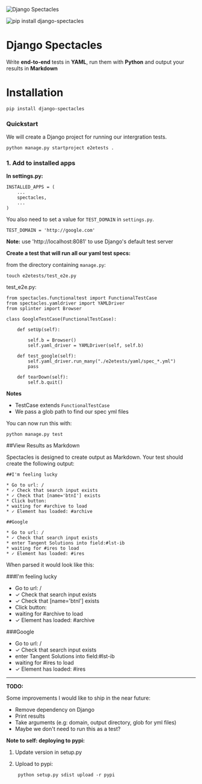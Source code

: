 ![Django Spectacles](http://phisick.com/core/wp-content/uploads/antique-spectacles-martin-margin-1011.jpg)

![pip install django-spectacles](https://badge.fury.io/py/django-spectacles.png)

# Django Spectacles

Write **end-to-end** tests in **YAML**, run them with **Python** and output your results in **Markdown**

# Installation

    pip install django-spectacles

### Quickstart

We will create a Django project for running our intergration tests. 

	python manage.py startproject e2etests .

### 1. Add to installed apps

**In settings.py:**

    INSTALLED_APPS = (
        ...
        spectacles,
        ...
    )
    
You also need to set a value for `TEST_DOMAIN` in `settings.py`. 

	TEST_DOMAIN = 'http://google.com'

**Note:** use 'http://localhost:8081' to use Django's default test server
	



**Create a test that will run all our yaml test specs:**

from the directory containing `manage.py`: 

	touch e2etests/test_e2e.py
	
test_e2e.py:

```
from spectacles.functionaltest import FunctionalTestCase
from spectacles.yamldriver import YAMLDriver
from splinter import Browser 

class GoogleTestCase(FunctionalTestCase):

    def setUp(self):
    	
        self.b = Browser()
        self.yaml_driver = YAMLDriver(self, self.b)

    def test_google(self):
    	self.yaml_driver.run_many("./e2etests/yaml/spec_*.yml")
        pass

    def tearDown(self):
        self.b.quit()
```

**Notes**

* TestCase extends `FunctionalTestCase`
* We pass a glob path to find our spec yml files

You can now run this with: 

	python manage.py test
	

##View Results as Markdown

Spectacles is designed to create output as Markdown. Your test should create the following output:

```
##I'm feeling lucky

* Go to url: /
* ✓ Check that search input exists
* ✓ Check that [name='btnI'] exists
* Click button: 
* waiting for #archive to load
* ✓ Element has loaded: #archive
 
##Google

* Go to url: /
* ✓ Check that search input exists
* enter Tangent Solutions into field:#lst-ib
* waiting for #ires to load
* ✓ Element has loaded: #ires
```

When parsed it would look like this:

###I'm feeling lucky

* Go to url: /
* ✓ Check that search input exists
* ✓ Check that [name='btnI'] exists
* Click button: 
* waiting for #archive to load
* ✓ Element has loaded: #archive
 
###Google

* Go to url: /
* ✓ Check that search input exists
* enter Tangent Solutions into field:#lst-ib
* waiting for #ires to load
* ✓ Element has loaded: #ires

---
**TODO:**

Some improvements I would like to ship in the near future:

* Remove dependency on Django
* Print results
* Take arguments (e.g: domain, output directory, glob for yml files)
* Maybe we don't need to run this as a test?


**Note to self: deploying to pypi:**

1. Update version in setup.py
2. Upload to pypi:
		
		python setup.py sdist upload -r pypi
		
